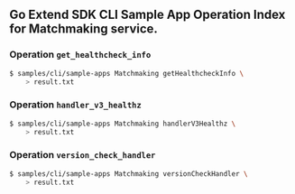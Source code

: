 ## Go Extend SDK CLI Sample App Operation Index for Matchmaking service.

### Operation `get_healthcheck_info`
```sh
$ samples/cli/sample-apps Matchmaking getHealthcheckInfo \
    > result.txt
```

### Operation `handler_v3_healthz`
```sh
$ samples/cli/sample-apps Matchmaking handlerV3Healthz \
    > result.txt
```

### Operation `version_check_handler`
```sh
$ samples/cli/sample-apps Matchmaking versionCheckHandler \
    > result.txt
```

